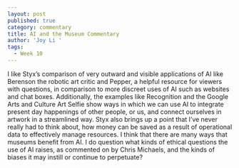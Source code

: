 ```yaml
---
layout: post
published: true
category: commentary
title: AI and the Museum Commentary
author: 'Joy Li '
tags:
  - Week 10
---
```

I like Styx’s comparison of very outward and visible applications of AI like Berenson the robotic art critic and Pepper, a helpful resource for viewers with questions, in comparison to more discreet uses of AI such as websites and chat boxes. Additionally, the examples like Recognition and the Google Arts and Culture Art Selfie show ways in which we can use AI to integrate present day happenings of other people, or us, and connect ourselves in artwork in a streamlined way. Styx also brings up a point that I’ve never really had to think about, how money can be saved as a result of operational data to effectively manage resources. I think that there are many ways that museums benefit from AI. I do question what kinds of ethical questions the use of AI raises, as commented on by Chris Michaels, and the kinds of biases it may instill or continue to perpetuate? 